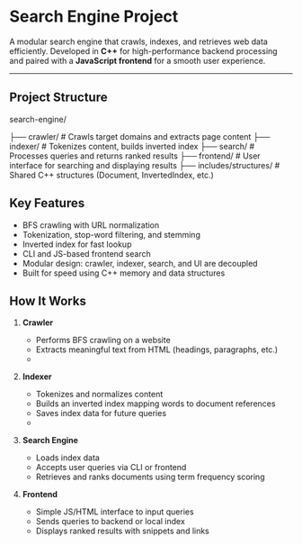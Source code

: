 # Search Engine Project

A modular search engine that crawls, indexes, and retrieves web data efficiently. Developed in **C++** for high-performance backend processing and paired with a **JavaScript frontend** for a smooth user experience.

---

## Project Structure
search-engine/

├── crawler/                 # Crawls target domains and extracts page content
├── indexer/                 # Tokenizes content, builds inverted index
├── search/                  # Processes queries and returns ranked results
├── frontend/                # User interface for searching and displaying results
├── includes/structures/     # Shared C++ structures (Document, InvertedIndex, etc.)

## Key Features

- BFS crawling with URL normalization
- Tokenization, stop-word filtering, and stemming 
- Inverted index for fast lookup
- CLI and JS-based frontend search
- Modular design: crawler, indexer, search, and UI are decoupled
- Built for speed using C++ memory and data structures

## How It Works

1. **Crawler**
   - Performs BFS crawling on a website 
   - Extracts meaningful text from HTML (headings, paragraphs, etc.)
   - 
2. **Indexer**
   - Tokenizes and normalizes content
   - Builds an inverted index mapping words to document references
   - Saves index data for future queries
   - 
3. **Search Engine**
   - Loads index data
   - Accepts user queries via CLI or frontend
   - Retrieves and ranks documents using term frequency scoring

4. **Frontend**
   - Simple JS/HTML interface to input queries
   - Sends queries to backend or local index
   - Displays ranked results with snippets and links
     
